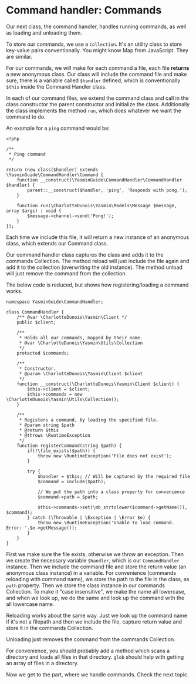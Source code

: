 # Command handler: Commands

Our next class, the command handler, handles running commands, as well as loading and unloading them.

To store our commands, we use a `Collection`. It's an utility class to store key-value pairs conventionally. 
You might know Map from JavaScript. They are similar.

For our commands, we will make for each command a file, each file **returns** a new anonymous class. Our 
class will include the command file and make sure, there is a variable called `$handler` defined, 
which is conventionally `$this` inside the Command Handler class.

In each of our command files, we extend the command class and call in the class constructor the parent constructor and initialize the class. 
Additionally the class implements the method `run`, which does whatever we want the command to do.

An example for a `ping` command would be:

```
<?php

/**
 * Ping command
 */

return (new class($handler) extends \YasminGuide\CommandHandler\Command {
    function __construct(\YasminGuide\CommandHandler\CommandHandler $handler) {
        parent::__construct($handler, 'ping', 'Responds with pong.');
    }

    function run(\CharlotteDunois\Yasmin\Models\Message $message, array $args) : void {
        $message->channel->send('Pong!');
    }
});
```

Each time we include this file, it will return a new instance of an anonymous class, which extends our Command class.

Our command handler class captures the class and adds it to the commands Collection. The method reload will just include the file again and add it to the 
collection (overwriting the old instance). The method unload will just remove the command from the collection.

The below code is reduced, but shows how registering/loading a command works.

```
namespace YasminGuide\CommandHandler;

class CommandHandler {
    /** @var \CharlotteDunois\Yasmin\Client */
    public $client;

    /**
     * Holds all our commands, mapped by their name.
     * @var \CharlotteDunois\Yasmin\Utils\Collection
     */
    protected $commands;

    /**
     * Constructor.
     * @param \CharlotteDunois\Yasmin\Client $client
     */
    function __construct(\CharlotteDunois\Yasmin\Client $client) {
        $this->client = $client;
        $this->commands = new \CharlotteDunois\Yasmin\Utils\Collection();
    }

    /**
     * Registers a command, by loading the specified file.
     * @param string $path
     * @return $this
     * @throws \RuntimeException
     */
    function registerCommand(string $path) {
        if(!\file_exists($path)) {
            throw new \RuntimeException('File does not exist');
        }

        try {
            $handler = $this; // Will be captured by the required file
            $command = include($path);

            // We put the path into a class property for convenience
            $command->path = $path;

            $this->commands->set(\mb_strtolower($command->getName()), $command);
        } catch (\Throwable | \Exception | \Error $e) {
            throw new \RuntimeException('Unable to load command. Error: '.$e->getMessage());
        }
    }
}
```

First we make sure the file exists, otherwise we throw an exception. Then we create the necessary variable `$handler`, which is our `CommandHandler` instance. 
Then we include the command file and store the return value (an anonymous class instance) in a variable. For convenience (commands reloading with command name), 
we store the path to the file in the class, as `path` property. Then we store the class instance in our commands Collection. To make it "case insensitive", we make the name all lowercase, 
and when we look up, we do the same and look up the command with the all lowercase name.

Reloading works about the same way. Just we look up the command name if it's not a filepath and then we include the file, 
capture return value and store it in the commands Collection.

Unloading just removes the command from the commands Collection.

For convenience, you should probably add a method which scans a directory and loads all files in that directory. `glob` should help with getting an array of files in a directory.

Now we get to the part, where we handle commands. Check the next topic.
